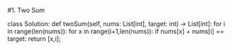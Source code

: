 #1. Two Sum

class Solution:
    def twoSum(self, nums: List[int], target: int) -> List[int]:
        for i in range(len(nums)):
            for x in range(i+1,len(nums)):
                if nums[x] + nums[i] == target:
                    return [x,i];
